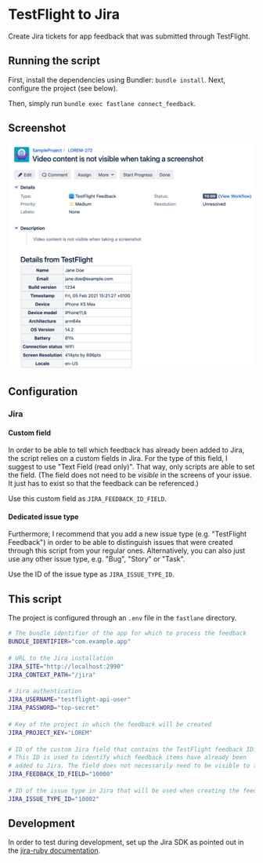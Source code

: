 # TestFlight to Jira

Create Jira tickets for app feedback that was submitted through TestFlight.

## Running the script

First, install the dependencies using Bundler: `bundle install`. Next,
configure the project (see below).

Then, simply run `bundle exec fastlane connect_feedback`.

## Screenshot

![Screenshot of a Jira issue that was created from TestFlight feedback](screenshot.png?raw=true)

## Configuration

### Jira

#### Custom field

In order to be able to tell which feedback has already been added to Jira, the script relies on a custom fields in Jira. For the type of this field, I suggest to use "Text Field (read only)". That way, only scripts are able to set the field. (The field does not need to be _visible_ in the screens of your issue. It just has to exist so that the feedback can be referenced.)

Use this custom field as `JIRA_FEEDBACK_ID_FIELD`.

#### Dedicated issue type

Furthermore, I recommend that you add a new issue type (e.g. "TestFlight Feedback") in order to be able to distinguish issues that were created through this script from your regular ones.
Alternatively, you can also just use any other issue type, e.g. "Bug", "Story" or "Task".

Use the ID of the issue type as `JIRA_ISSUE_TYPE_ID`.

## This script

The project is configured through an `.env` file in the `fastlane` directory.

```bash
# The bundle identifier of the app for which to process the feedback
BUNDLE_IDENTIFIER="com.example.app"

# URL to the Jira installation
JIRA_SITE="http://localhost:2990"
JIRA_CONTEXT_PATH="/jira"

# Jira authentication
JIRA_USERNAME="testflight-api-user"
JIRA_PASSWORD="top-secret"

# Key of the project in which the feedback will be created
JIRA_PROJECT_KEY="LOREM"

# ID of the custom Jira field that contains the TestFlight feedback ID.
# This ID is used to identify which feedback items have already been
# added to Jira. The field does not necessarily need to be visible to the user.
JIRA_FEEDBACK_ID_FIELD="10000"

# ID of the issue type in Jira that will be used when creating the feedback.
JIRA_ISSUE_TYPE_ID="10002"
```

## Development

In order to test during development, set up the Jira SDK as pointed out in the [jira-ruby documentation][1].

[1]: https://github.com/sumoheavy/jira-ruby#setting-up-the-jira-sdk
